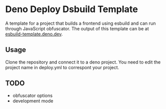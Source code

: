 # Deno Deploy Dsbuild Template
A template for a project that builds a frontend using esbuild and can run through JavaScript obfuscator. The output of this template can be at [esbuild-template.deno.dev](https://esbuild-template.deno.dev/).

## Usage
Clone the repository and connect it to a deno project. You need to edit the project name in deploy.yml to correspont your project.

## TODO
* obfuscator options
* development mode
